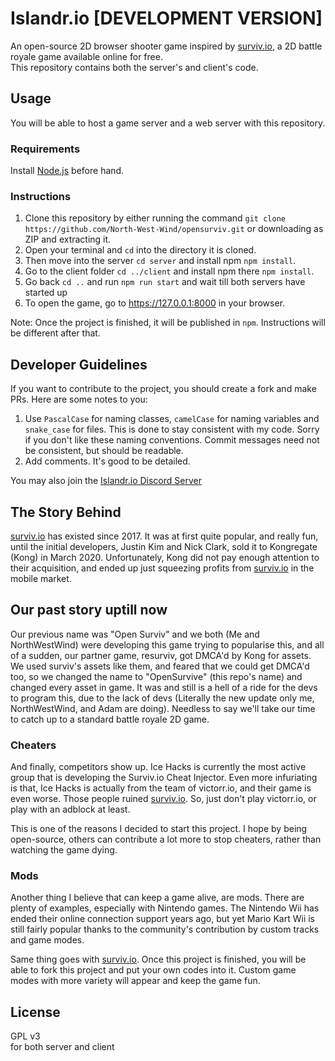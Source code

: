 # Islandr.io [DEVELOPMENT VERSION]
An open-source 2D browser shooter game inspired by [surviv.io](https://surviv.io), a 2D battle royale game available online for free.  
This repository contains both the server's and client's code.

## Usage
You will be able to host a game server and a web server with this repository.

### Requirements
Install [Node.js](https://nodejs.org) before hand.

### Instructions
1. Clone this repository by either running the command `git clone https://github.com/North-West-Wind/opensurviv.git` or downloading as ZIP and extracting it.
2. Open your terminal and `cd` into the directory it is cloned.
3. Then move into the server `cd server` and install npm `npm install`.
4. Go to the client folder `cd ../client` and install npm there `npm install`.
5. Go back `cd ..` and run `npm run start` and wait till both servers have started up
6. To open the game, go to https://127.0.0.1:8000 in your browser.

Note: Once the project is finished, it will be published in `npm`. Instructions will be different after that.

## Developer Guidelines
If you want to contribute to the project, you should create a fork and make PRs. Here are some notes to you:

1. Use `PascalCase` for naming classes, `camelCase` for naming variables and `snake_case` for files. This is done to stay consistent with my code. Sorry if you don't like these naming conventions. Commit messages need not be consistent, but should be readable.
2. Add comments. It's good to be detailed.

You may also join the [Islandr.io Discord Server](https://discord.gg/jKQEVT7Vd3)

## The Story Behind
[surviv.io](https://surviv.io) has existed since 2017. It was at first quite popular, and really fun, until the initial developers, Justin Kim and Nick Clark, sold it to Kongregate (Kong) in March 2020. Unfortunately, Kong did not pay enough attention to their acquisition, and ended up just squeezing profits from [surviv.io](https://surviv.io) in the mobile market.

## Our past story uptill now
Our previous name was "Open Surviv" and we both (Me and NorthWestWind) were developing this game trying to popularise this, and all of a sudden, our partner game, resurviv, got DMCA'd by Kong for assets. We used surviv's assets like them, and feared that we could get DMCA'd too, so we changed the name to "OpenSurvive" (this repo's name) and changed every asset in game. It was and still is a hell of a ride for the devs to program this, due to the lack of devs (Literally the new update only me, NorthWestWind, and Adam are doing). 
Needless to say we'll take our time to catch up to a standard battle royale 2D game. 

### Cheaters
And finally, competitors show up. Ice Hacks is currently the most active group that is developing the Surviv.io Cheat Injector. Even more infuriating is that, Ice Hacks is actually from the team of victorr.io, and their game is even worse. Those people ruined [surviv.io](https://surviv.io). So, just don't play victorr.io, or play with an adblock at least.

This is one of the reasons I decided to start this project. I hope by being open-source, others can contribute a lot more to stop cheaters, rather than watching the game dying.

### Mods
Another thing I believe that can keep a game alive, are mods. There are plenty of examples, especially with Nintendo games. The Nintendo Wii has ended their online connection support years ago, but yet Mario Kart Wii is still fairly popular thanks to the community's contribution by custom tracks and game modes.

Same thing goes with [surviv.io](https://surviv.io). Once this project is finished, you will be able to fork this project and put your own codes into it. Custom game modes with more variety will appear and keep the game fun.

## License
GPL v3  
for both server and client
